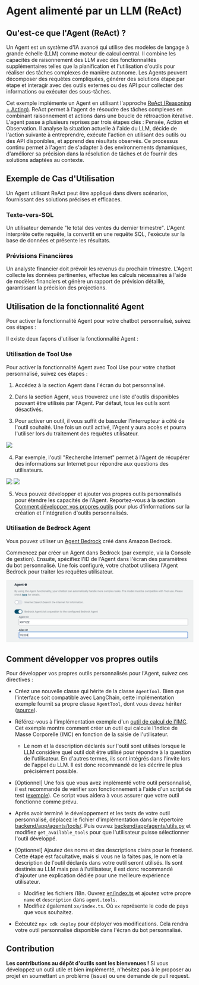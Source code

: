 # Agent alimenté par un LLM (ReAct)

## Qu'est-ce que l'Agent (ReAct) ?

Un Agent est un système d'IA avancé qui utilise des modèles de langage à grande échelle (LLM) comme moteur de calcul central. Il combine les capacités de raisonnement des LLM avec des fonctionnalités supplémentaires telles que la planification et l'utilisation d'outils pour réaliser des tâches complexes de manière autonome. Les Agents peuvent décomposer des requêtes compliquées, générer des solutions étape par étape et interagir avec des outils externes ou des API pour collecter des informations ou exécuter des sous-tâches.

Cet exemple implémente un Agent en utilisant l'approche [ReAct (Reasoning + Acting)](https://www.promptingguide.ai/techniques/react). ReAct permet à l'agent de résoudre des tâches complexes en combinant raisonnement et actions dans une boucle de rétroaction itérative. L'agent passe à plusieurs reprises par trois étapes clés : Pensée, Action et Observation. Il analyse la situation actuelle à l'aide du LLM, décide de l'action suivante à entreprendre, exécute l'action en utilisant des outils ou des API disponibles, et apprend des résultats observés. Ce processus continu permet à l'agent de s'adapter à des environnements dynamiques, d'améliorer sa précision dans la résolution de tâches et de fournir des solutions adaptées au contexte.

## Exemple de Cas d'Utilisation

Un Agent utilisant ReAct peut être appliqué dans divers scénarios, fournissant des solutions précises et efficaces.

### Texte-vers-SQL

Un utilisateur demande "le total des ventes du dernier trimestre". L'Agent interprète cette requête, la convertit en une requête SQL, l'exécute sur la base de données et présente les résultats.

### Prévisions Financières

Un analyste financier doit prévoir les revenus du prochain trimestre. L'Agent collecte les données pertinentes, effectue les calculs nécessaires à l'aide de modèles financiers et génère un rapport de prévision détaillé, garantissant la précision des projections.

## Utilisation de la fonctionnalité Agent

Pour activer la fonctionnalité Agent pour votre chatbot personnalisé, suivez ces étapes :

Il existe deux façons d'utiliser la fonctionnalité Agent :

### Utilisation de Tool Use

Pour activer la fonctionnalité Agent avec Tool Use pour votre chatbot personnalisé, suivez ces étapes :

1. Accédez à la section Agent dans l'écran du bot personnalisé.

2. Dans la section Agent, vous trouverez une liste d'outils disponibles pouvant être utilisés par l'Agent. Par défaut, tous les outils sont désactivés.

3. Pour activer un outil, il vous suffit de basculer l'interrupteur à côté de l'outil souhaité. Une fois un outil activé, l'Agent y aura accès et pourra l'utiliser lors du traitement des requêtes utilisateur.

![](./imgs/agent_tools.png)

4. Par exemple, l'outil "Recherche Internet" permet à l'Agent de récupérer des informations sur Internet pour répondre aux questions des utilisateurs.

![](./imgs/agent1.png)
![](./imgs/agent2.png)

5. Vous pouvez développer et ajouter vos propres outils personnalisés pour étendre les capacités de l'Agent. Reportez-vous à la section [Comment développer vos propres outils](#how-to-develop-your-own-tools) pour plus d'informations sur la création et l'intégration d'outils personnalisés.

### Utilisation de Bedrock Agent

Vous pouvez utiliser un [Agent Bedrock](https://aws.amazon.com/bedrock/agents/) créé dans Amazon Bedrock.

Commencez par créer un Agent dans Bedrock (par exemple, via la Console de gestion). Ensuite, spécifiez l'ID de l'Agent dans l'écran des paramètres du bot personnalisé. Une fois configuré, votre chatbot utilisera l'Agent Bedrock pour traiter les requêtes utilisateur.

![](./imgs/bedrock_agent_tool.png)

## Comment développer vos propres outils

Pour développer vos propres outils personnalisés pour l'Agent, suivez ces directives :

- Créez une nouvelle classe qui hérite de la classe `AgentTool`. Bien que l'interface soit compatible avec LangChain, cette implémentation exemple fournit sa propre classe `AgentTool`, dont vous devez hériter ([source](../backend/app/agents/tools/agent_tool.py)).

- Référez-vous à l'implémentation exemple d'un [outil de calcul de l'IMC](../examples/agents/tools/bmi/bmi.py). Cet exemple montre comment créer un outil qui calcule l'Indice de Masse Corporelle (IMC) en fonction de la saisie de l'utilisateur.

  - Le nom et la description déclarés sur l'outil sont utilisés lorsque le LLM considère quel outil doit être utilisé pour répondre à la question de l'utilisateur. En d'autres termes, ils sont intégrés dans l'invite lors de l'appel du LLM. Il est donc recommandé de les décrire le plus précisément possible.

- [Optionnel] Une fois que vous avez implémenté votre outil personnalisé, il est recommandé de vérifier son fonctionnement à l'aide d'un script de test ([exemple](../examples/agents/tools/bmi/test_bmi.py)). Ce script vous aidera à vous assurer que votre outil fonctionne comme prévu.

- Après avoir terminé le développement et les tests de votre outil personnalisé, déplacez le fichier d'implémentation dans le répertoire [backend/app/agents/tools/](../backend/app/agents/tools/). Puis ouvrez [backend/app/agents/utils.py](../backend/app/agents/utils.py) et modifiez `get_available_tools` pour que l'utilisateur puisse sélectionner l'outil développé.

- [Optionnel] Ajoutez des noms et des descriptions clairs pour le frontend. Cette étape est facultative, mais si vous ne la faites pas, le nom et la description de l'outil déclarés dans votre outil seront utilisés. Ils sont destinés au LLM mais pas à l'utilisateur, il est donc recommandé d'ajouter une explication dédiée pour une meilleure expérience utilisateur.

  - Modifiez les fichiers i18n. Ouvrez [en/index.ts](../frontend/src/i18n/en/index.ts) et ajoutez votre propre `name` et `description` dans `agent.tools`.
  - Modifiez également `xx/index.ts`. Où `xx` représente le code de pays que vous souhaitez.

- Exécutez `npx cdk deploy` pour déployer vos modifications. Cela rendra votre outil personnalisé disponible dans l'écran du bot personnalisé.

## Contribution

**Les contributions au dépôt d'outils sont les bienvenues !** Si vous développez un outil utile et bien implémenté, n'hésitez pas à le proposer au projet en soumettant un problème (issue) ou une demande de pull request.